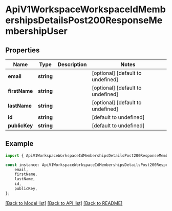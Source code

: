 # ApiV1WorkspaceWorkspaceIdMembershipsDetailsPost200ResponseMembershipUser


## Properties

Name | Type | Description | Notes
------------ | ------------- | ------------- | -------------
**email** | **string** |  | [optional] [default to undefined]
**firstName** | **string** |  | [optional] [default to undefined]
**lastName** | **string** |  | [optional] [default to undefined]
**id** | **string** |  | [default to undefined]
**publicKey** | **string** |  | [default to undefined]

## Example

```typescript
import { ApiV1WorkspaceWorkspaceIdMembershipsDetailsPost200ResponseMembershipUser } from './api';

const instance: ApiV1WorkspaceWorkspaceIdMembershipsDetailsPost200ResponseMembershipUser = {
    email,
    firstName,
    lastName,
    id,
    publicKey,
};
```

[[Back to Model list]](../README.md#documentation-for-models) [[Back to API list]](../README.md#documentation-for-api-endpoints) [[Back to README]](../README.md)
